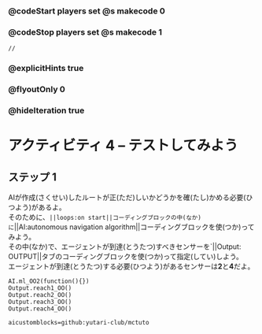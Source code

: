 ### @codeStart players set @s makecode 0
### @codeStop players set @s makecode 1

```template
//
```

### @explicitHints true
### @flyoutOnly 0
### @hideIteration true 

# アクティビティ 4 – テストしてみよう

## ステップ 1
AIが作成(さくせい)したルートが正(ただ)しいかどうかを確(たし)かめる必要(ひつよう)があるよ。<br>
そのために、`||loops:on start||コーディングブロックの中(なか)に`||AI:autonomous navigation algorithm||コーディングブロックを使(つか)ってみよう。<br>
その中(なか)で、エージェントが到達(とうたつ)すべきセンサーを`||Output: OUTPUT||タブのコーディングブロックを使(つか)って指定(してい)しよう。<br>
エージェントが到達(とうたつ)する必要(ひつよう)があるセンサーは**2**と**4**だよ。 

```ghost
AI.ml_OO2(function(){})
Output.reach1_OO()
Output.reach2_OO()
Output.reach3_OO()
Output.reach4_OO()
```

```package
aicustomblocks=github:yutari-club/mctuto
```
